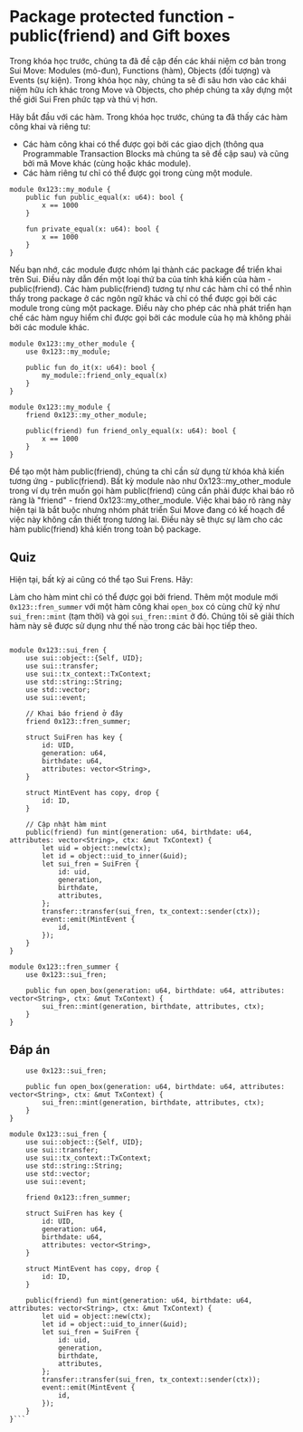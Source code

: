 # Package protected function - public(friend) and Gift boxes
Trong khóa học trước, chúng ta đã đề cập đến các khái niệm cơ bản trong Sui Move: Modules (mô-đun), Functions (hàm), Objects (đối tượng) và Events (sự kiện). Trong khóa học này, chúng ta sẽ đi sâu hơn vào các khái niệm hữu ích khác trong Move và Objects, cho phép chúng ta xây dựng một thế giới Sui Fren phức tạp và thú vị hơn.

Hãy bắt đầu với các hàm. Trong khóa học trước, chúng ta đã thấy các hàm công khai và riêng tư:

- Các hàm công khai có thể được gọi bởi các giao dịch (thông qua Programmable Transaction Blocks mà chúng ta sẽ đề cập sau) và cũng bởi mã Move khác (cùng hoặc khác module).
- Các hàm riêng tư chỉ có thể được gọi trong cùng một module.
```move
module 0x123::my_module {
    public fun public_equal(x: u64): bool {
        x == 1000
    }
    
    fun private_equal(x: u64): bool {
        x == 1000
    }
}
```
Nếu bạn nhớ, các module được nhóm lại thành các package để triển khai trên Sui. Điều này dẫn đến một loại thứ ba của tính khả kiến của hàm - public(friend). Các hàm public(friend) tương tự như các hàm chỉ có thể nhìn thấy trong package ở các ngôn ngữ khác và chỉ có thể được gọi bởi các module trong cùng một package. Điều này cho phép các nhà phát triển hạn chế các hàm nguy hiểm chỉ được gọi bởi các module của họ mà không phải bởi các module khác.
```move
module 0x123::my_other_module {
    use 0x123::my_module;

    public fun do_it(x: u64): bool {
        my_module::friend_only_equal(x)
    }
}

module 0x123::my_module {
    friend 0x123::my_other_module;

    public(friend) fun friend_only_equal(x: u64): bool {
        x == 1000
    }
}
```

Để tạo một hàm public(friend), chúng ta chỉ cần sử dụng từ khóa khả kiến tương ứng - public(friend). Bất kỳ module nào như 0x123::my_other_module trong ví dụ trên muốn gọi hàm public(friend) cũng cần phải được khai báo rõ ràng là "friend" - friend 0x123::my_other_module. Việc khai báo rõ ràng này hiện tại là bắt buộc nhưng nhóm phát triển Sui Move đang có kế hoạch để việc này không cần thiết trong tương lai. Điều này sẽ thực sự làm cho các hàm public(friend) khả kiến trong toàn bộ package.

## Quiz
Hiện tại, bất kỳ ai cũng có thể tạo Sui Frens. Hãy:

Làm cho hàm mint chỉ có thể được gọi bởi friend.
Thêm một module mới `0x123::fren_summer` với một hàm công khai `open_box` có cùng chữ ký như `sui_fren::mint` (tạm thời) và gọi `sui_fren::mint` ở đó. Chúng tôi sẽ giải thích hàm này sẽ được sử dụng như thế nào trong các bài học tiếp theo.

```// Thêm module và hàm mới ở đây

module 0x123::sui_fren {
    use sui::object::{Self, UID};
    use sui::transfer;
    use sui::tx_context::TxContext;
    use std::string::String;
    use std::vector;
    use sui::event;

    // Khai báo friend ở đây
    friend 0x123::fren_summer;

    struct SuiFren has key {
        id: UID,
        generation: u64,
        birthdate: u64,
        attributes: vector<String>,
    }

    struct MintEvent has copy, drop {
        id: ID,
    }

    // Cập nhật hàm mint
    public(friend) fun mint(generation: u64, birthdate: u64, attributes: vector<String>, ctx: &mut TxContext) {
        let uid = object::new(ctx);
        let id = object::uid_to_inner(&uid);
        let sui_fren = SuiFren {
            id: uid,
            generation,
            birthdate,
            attributes,
        };
        transfer::transfer(sui_fren, tx_context::sender(ctx));
        event::emit(MintEvent {
            id,
        });
    }
}

module 0x123::fren_summer {
    use 0x123::sui_fren;

    public fun open_box(generation: u64, birthdate: u64, attributes: vector<String>, ctx: &mut TxContext) {
        sui_fren::mint(generation, birthdate, attributes, ctx);
    }
}
```

## Đáp án

```module 0x123::fren_summer {
    use 0x123::sui_fren;

    public fun open_box(generation: u64, birthdate: u64, attributes: vector<String>, ctx: &mut TxContext) {
        sui_fren::mint(generation, birthdate, attributes, ctx);
    }
}

module 0x123::sui_fren {
    use sui::object::{Self, UID};
    use sui::transfer;
    use sui::tx_context::TxContext;
    use std::string::String;
    use std::vector;
    use sui::event;

    friend 0x123::fren_summer;
    
    struct SuiFren has key {
        id: UID,
        generation: u64,
        birthdate: u64,
        attributes: vector<String>,
    }

    struct MintEvent has copy, drop {
        id: ID,
    }

    public(friend) fun mint(generation: u64, birthdate: u64, attributes: vector<String>, ctx: &mut TxContext) {
        let uid = object::new(ctx);
        let id = object::uid_to_inner(&uid);
        let sui_fren = SuiFren {
            id: uid,
            generation,
            birthdate,
            attributes,
        };
        transfer::transfer(sui_fren, tx_context::sender(ctx));
        event::emit(MintEvent {
            id,
        });
    }
}```